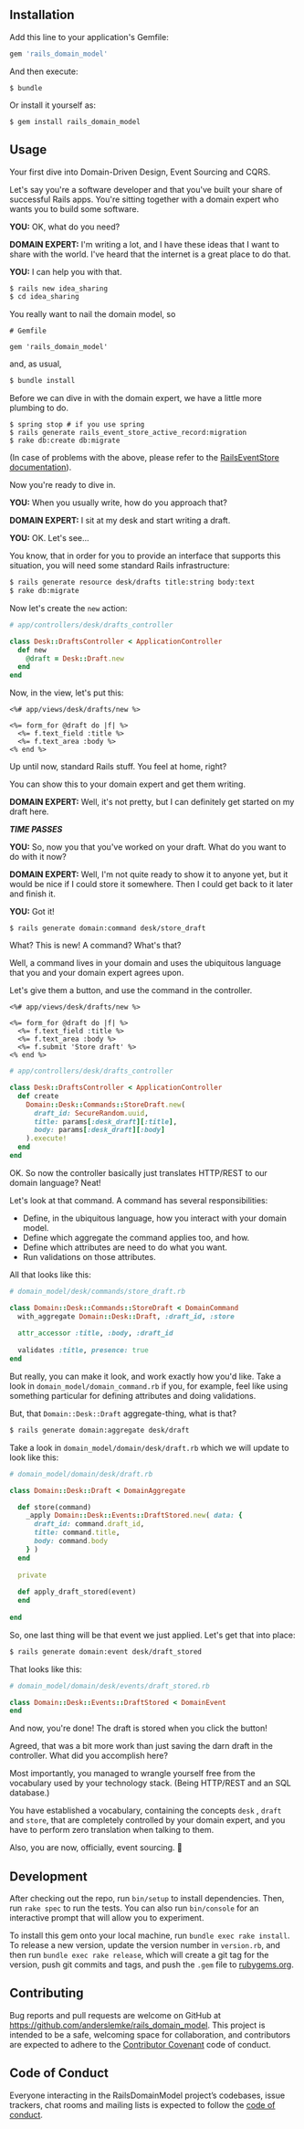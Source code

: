 ## Installation

Add this line to your application's Gemfile:

```ruby
gem 'rails_domain_model'
```

And then execute:

    $ bundle

Or install it yourself as:

    $ gem install rails_domain_model

## Usage

Your first dive into Domain-Driven Design, Event Sourcing and CQRS.

Let's say you're a software developer and that you've built your share of successful Rails apps. You're sitting together with a domain expert who wants you to build some software.

**YOU:** OK, what do you need?

**DOMAIN EXPERT:** I'm writing a lot, and I have these ideas that I want to share with the world. I've heard that the internet is a great place to do that.

**YOU:** I can help you with that.

````bash
$ rails new idea_sharing
$ cd idea_sharing
````

You really want to nail the domain model, so

````Gemfile
# Gemfile

gem 'rails_domain_model'
````

and, as usual,

````bash
$ bundle install
````
   
Before we can dive in with the domain expert, we have a little more plumbing to do.

````
$ spring stop # if you use spring
$ rails generate rails_event_store_active_record:migration
$ rake db:create db:migrate
````

(In case of problems with the above, please refer to the [RailsEventStore documentation](https://railseventstore.org/docs/install/)).

Now you're ready to dive in.

**YOU:** When you usually write, how do you approach that?

**DOMAIN EXPERT:** I sit at my desk and start writing a draft.

**YOU:** OK. Let's see...

You know, that in order for you to provide an interface that supports this situation, you will need some standard Rails infrastructure:

````bash
$ rails generate resource desk/drafts title:string body:text
$ rake db:migrate
````

Now let's create the `new` action:

````ruby
# app/controllers/desk/drafts_controller

class Desk::DraftsController < ApplicationController
  def new
    @draft = Desk::Draft.new
  end
end
````

Now, in the view, let's put this:

````erb
<%# app/views/desk/drafts/new %>

<%= form_for @draft do |f| %>
  <%= f.text_field :title %>
  <%= f.text_area :body %>
<% end %>
````

Up until now, standard Rails stuff. You feel at home, right?

You can show this to your domain expert and get them writing.

**DOMAIN EXPERT:** Well, it's not pretty, but I can definitely get started on my draft here.

*****TIME PASSES*****

**YOU:** So, now you that you've worked on your draft. What do you want to do with it now?

**DOMAIN EXPERT:** Well, I'm not quite ready to show it to anyone yet, but it would be nice if I could store it somewhere. Then I could get back to it later and finish it.

**YOU:** Got it!

````
$ rails generate domain:command desk/store_draft
````

What? This is new! A command? What's that?

Well, a command lives in your domain and uses the ubiquitous language that you and your domain expert agrees upon.

Let's give them a button, and use the command in the controller.

````erb
<%# app/views/desk/drafts/new %>

<%= form_for @draft do |f| %>
  <%= f.text_field :title %>
  <%= f.text_area :body %>
  <%= f.submit 'Store draft' %>
<% end %>
````

````ruby
# app/controllers/desk/drafts_controller

class Desk::DraftsController < ApplicationController
  def create
    Domain::Desk::Commands::StoreDraft.new(
      draft_id: SecureRandom.uuid,
      title: params[:desk_draft][:title],
      body: params[:desk_draft][:body]
    ).execute!
  end
end
````

OK. So now the controller basically just translates HTTP/REST to our domain language? Neat!

Let's look at that command. A command has several responsibilities:

- Define, in the ubiquitous language, how you interact with your domain model.
- Define which aggregate the command applies too, and how.
- Define which attributes are need to do what you want.
- Run validations on those attributes. 

All that looks like this:

````ruby
# domain_model/desk/commands/store_draft.rb

class Domain::Desk::Commands::StoreDraft < DomainCommand
  with_aggregate Domain::Desk::Draft, :draft_id, :store
  
  attr_accessor :title, :body, :draft_id
  
  validates :title, presence: true
end
````

But really, you can make it look, and work exactly how you'd like. Take a look in `domain_model/domain_command.rb` if you, for example, feel like using something particular for defining attributes and doing validations.

But, that `Domain::Desk::Draft` aggregate-thing, what is that?

````bash
$ rails generate domain:aggregate desk/draft
````

Take a look in `domain_model/domain/desk/draft.rb` which we will update to look like this:

````ruby
# domain_model/domain/desk/draft.rb

class Domain::Desk::Draft < DomainAggregate

  def store(command)
    _apply Domain::Desk::Events::DraftStored.new( data: {
      draft_id: command.draft_id,
      title: command.title,
      body: command.body
    } )
  end
  
  private
  
  def apply_draft_stored(event)
  end
  
end
````

So, one last thing will be that event we just applied. Let's get that into place:

````bash
$ rails generate domain:event desk/draft_stored
````

That looks like this:

````ruby
# domain_model/domain/desk/events/draft_stored.rb

class Domain::Desk::Events::DraftStored < DomainEvent
end
````

And now, you're done! The draft is stored when you click the button!

Agreed, that was a bit more work than just saving the darn draft in the controller. What did you accomplish here?

Most importantly, you managed to wrangle yourself free from the vocabulary used by your technology stack. (Being HTTP/REST and an SQL database.)

You have established a vocabulary, containing the concepts `desk` , `draft` and `store`, that are completely controlled by your domain expert, and you have to perform zero translation when talking to them.

Also, you are now, officially, event sourcing. 🙌

## Development

After checking out the repo, run `bin/setup` to install dependencies. Then, run `rake spec` to run the tests. You can also run `bin/console` for an interactive prompt that will allow you to experiment.

To install this gem onto your local machine, run `bundle exec rake install`. To release a new version, update the version number in `version.rb`, and then run `bundle exec rake release`, which will create a git tag for the version, push git commits and tags, and push the `.gem` file to [rubygems.org](https://rubygems.org).

## Contributing

Bug reports and pull requests are welcome on GitHub at https://github.com/anderslemke/rails_domain_model. This project is intended to be a safe, welcoming space for collaboration, and contributors are expected to adhere to the [Contributor Covenant](http://contributor-covenant.org) code of conduct.

## Code of Conduct

Everyone interacting in the RailsDomainModel project’s codebases, issue trackers, chat rooms and mailing lists is expected to follow the [code of conduct](https://github.com/anderslemke/rails_domain_model/blob/master/CODE_OF_CONDUCT.md).
